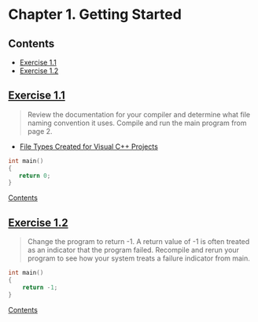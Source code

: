 # Chapter 1. Getting Started

## Contents

- [Exercise 1.1](#exercise-11)
- [Exercise 1.2](#exercise-12)

## [Exercise 1.1](../chapter01/ex01_01/ex01_01)

> Review the documentation for your compiler and determine what file naming convention it uses. Compile and run the main program from page 2.

 * [File Types Created for Visual C++ Projects](https://msdn.microsoft.com/en-us/library/3awe4781.aspx)
 
 ```c++
int main()
{
    return 0;
}
 ```
 
 [Contents](#contents)
 
 ## [Exercise 1.2](../chapter01/ex01_02/ex01_02)

> Change the program to return -1. A return value of -1 is often treated as an indicator that the program failed. Recompile and rerun your program to see how your system treats a failure indicator from main.

```c++
int main()
{
    return -1;
}
```

[Contents](#contents)
